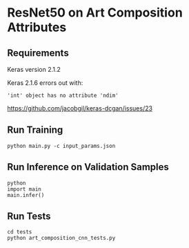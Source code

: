 # ResNet50 on Art Composition Attributes

## Requirements
Keras version 2.1.2

Keras 2.1.6 errors out with:
```
'int' object has no attribute 'ndim'
```
https://github.com/jacobgil/keras-dcgan/issues/23

## Run Training
```
python main.py -c input_params.json
```

## Run Inference on Validation Samples
```
python
import main
main.infer()
```

## Run Tests
```
cd tests
python art_composition_cnn_tests.py
```